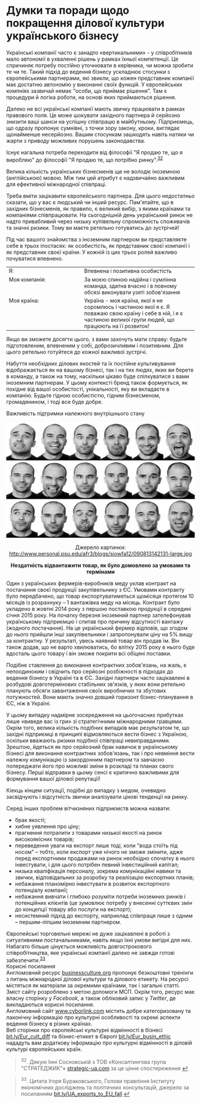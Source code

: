 # Думки та поради щодо покращення ділової культури українського бізнесу

Українські компанії часто є занадто «вертикальними» - у співробітників мало автономії в ухваленні рішень у рамках їхньої компетенції. Це спричиняє потребу постійно уточнювати в керівника, чи можна зробити те чи те. Такий підхід до ведення бізнесу  ускладнює стосунки з європейськими партнерами, які звикли, що кожен представник компанії має достатню автономію у виконанні своїх функцій. У європейських компніях зазвичай немає "особи, що приймає рішення". Там є процедури й логіка роботи, на основі яких приймаються рішення.  

Далеко не всі українські компанії мають звичку працювати в рамках правового поля. Це може шокувати західного партнера й серйозно знизити ваші шанси на успішну співпрацю в майбутньому. Підприємець, що одразу пропонує сумнівні, з точки зору закону, кроки, виглядає щонайменше несерйозно. Вашим стосункам зашкодять навіть натяки чи жарти з приводу можливих порушень законодавства.

Існує нагальна потреба переходити від філософії "Я продаю те, що я виробляю" до філософії "Я продаю те, що потрібно ринку".<sup><a href="#fn_32" id="reffn_32">32</a></sup>

Велика кількість українських бізнесменів ще не володіє іноземною (англійською) мовою. Між тим цей атрибут є надзвичайно важливим для ефективної міжнародної співпраці.

Треба вміти зацікавити європейського партнера. Для цього недостатньо сказати, що у вас є людський чи інший ресурс. Пам'ятайте, що в західних бізнесменів, як правило, є великий вибір, з якими країнами та компаніями співпрацювати. На сьогоднішній день український ринок не надто привабливий через низьку купівельну спроможність споживачів та значні ризики. Тому ви маєте ретельно готуватись до зустрічей!

Під час вашого знайомства з іноземним партнером ви представляєте себе в трьох іпостасях: як особистість, як представник своєї компанії і як представник своєї країни. У кожній із цих трьох ролей важливо почуватися впевнено. 

<table>
  <tr>
    <td width="40%">Я:</td>
    <td width="60%">Впевнена і позитивна особистість</td>
  </tr>
  <tr>
    <td width="40%" style="vertical-align:top !important;">
    Моя компанія: 
    </td>
    <td width="60%" style="vertical-align:top !important;">
    За моєю спиною надійна і сумлінна команда, здатна вчасно і в повному обсязі виконувати узяті зобов'язання
	</td>
  </tr>
  <tr>
    <td width="40%" style="vertical-align:top !important;">
Моя країна:
    </td>
    <td width="60%" style="vertical-align:top !important;">
Україна - моя країна, якої я не соромлюсь і частиною якої я є. Я поважаю свою країну і себе в ній, і я є частиною великої групи людей, що працюють на її розвиток!
	</td>
  </tr>
</table>

Якщо ви зможете досягти цього, з вами захочуть мати справу: будьте підготовленим, впевненим у собі, доброзичливим і позитивним. Для цього ретельно готуйтеся до кожної важливої зустрічі.

Набуття необхідних ділових якостей та їх постійне культивування відображається як на вашому бізнесі, так і на тих людях, яких ви берете в команду, а також на тому, наскільки цікаво буде спілкуватися з вами іноземним партнерам. У цьому контексті бренд також формується, як похідне від вашої особистості, унікальності, яку ви вкладаєте в компанію. Будьте гідною особистістю, гідним бізнесменом, громадянином, і тоді все буде добре.

Важливість підтримки належного внутрішнього стану
<p align="center"><img class="image" src="14.png"/></p>
<p align="center">Джерело картинки: <a href="http://www.personal.psu.edu/afr3/blogs/siowfa12/090813142131-large.jpg">http://www.personal.psu.edu/afr3/blogs/siowfa12/090813142131-large.jpg</a> </p>

<div class="space">
<div class="eoz-wrap">
<div class="eoz-text">
<p align="center"><b>Нездатність відвантажити товар, як було домовлено за умовами та термінами</b></p>
Один з українських фермерів-виробників меду уклав контракт на постачання своєї продукції закупівельнику з ЄС. Умовами контракту було передбачено, що товар експортуватиметься щомісяця протягом 10 місяців із розрахнуку – 1 вантажівка меду на місяць. Контракт було укладено в жовтні 2014 року з першою поставкою продукції в середині січня 2015 року. На початку березня іноземний партнер зателефонував українському підприємцю і спитав про причину відсутності вантажу (жодного постачання). На це український фермер відповів, що згодом до нього прийшли інші закупівельники і запропонували ціну на 5% вищу за контрактну. У результаті, увесь наявний товар він продав їм. Він також додав, що не варто хвилюватись, бо влітку 2015 року в нього буде вдосталь цього товару і він зможе покрити всі обіцяні поставки.
</div>
</div>
</div>

Подібне ставлення до виконання контрактних зобов'язань, на жаль, є непоодиноким і свідчить про серйозні розбіжності в підходах до ведення бізнесу в Україні та в ЄС. Західні партнери часто зацікавлені в розбудові довготермінових стабільних зв'язків, у яких вони ретельно планують обсяги завантаження своїх виробничих та збутових потужностей. Вони мають значно довший горизонт бізнес-планування в ЄС, ніж в Україні.

У цьому випадку надмірне зосередження на цьогочасних прибутках лише «виведе вас із гри» зі стратегічними міжнародними гравцями. Окрім того, велика кількість подібних випадків має результатом те, що західні підприємці в принципі відмовляються вести бізнес з Україною, оскільки вважають ризики подібної співпраці невиправданими. Зрештою, йдеться як про серйозний брак навичок в українському бізнесі для виконання контрактних зобов'язань, так і про невміння вести належну комунікацію із закордонним партнером та завчасно попереджати його про можливі зміни в розкладі та планах свого бізнесу. Перші відправки в цьому сенсі є критично важливими для формування вашої ділової репутації!

Кіекць кінцем ситуації, подібні до випадку з медом, очевидно засвідчують і відсутність звички аналізувати цінові тенденції на ринку. 

Серед інших проблем вітчизняних підприємств можна назвати:
<ul type="disc">
<li>брак якості;</li>
<li>хибне уявлення про ціну;</li>
<li>прагнення потрапити з товарами низької якості на ринок високоякісних товарів;</li>
<li>переведення уваги на експорт лише тоді, коли "вода стоїть під носом" – тобто, коли експорт уже нічого не зможе змінити, адже перед експортними продажами на ринок необхідно спочатку в нього інвестувати, і для цього потрібен певний інвестиційний капітал;</li>
<li>низька кваліфікація персоналу, зокрема комунікаційні навики та звички, відповідальних за розробку та реалізацію експортних планів;</li>
<li>небажання планомірно інвестувати в розвиток експортного потенціалу компанії;</li>
<li>небажання вивчати і глибоко розуміти потреби іноземних ринків і потенційних клієнтів (це зумовлює потребу у внесенні суттєвих змін до концепції товару або послуги на експорт);  </li>
<li>несистемний підхід до експорту, наприклад співпраця лише з одним – першим-ліпшим іноземним партнером.</li>
</ul>

<div class="space">
<div class="eoz-wrap">
<div class="eoz-text">
Європейські торговельні мережі не дуже зацікавлені в роботі з ситуативними постачальниками, навіть якщо їхні умови вигідні для них. Набагато більше цінується можливість довгострокового співробітництва, яке українські компанії далеко не завжди готові забезпечити.<sup><a href="#fn_33" id="reffn_33">33</a></sup>
</div>
</div>
</div>

<div class="space">
<div class="eoz-wrap">
<span class="eoz">Корисні посилання</span>
<div class="eoz-text">
Англомовний ресурс <a href="http://businessculture.org">businessculture.org</a> пропонує безкоштовні тренінги з питань міжнародної ділової культури та ділового етикету. На ресурсі містяться як матеріали за окремими країнами, так і загальні статті. Зміст сайту розроблено з метою допомоги МСП. Окрім того, ресурс має власну сторінку у <i>Facebook</i>, а також обліковий запис у <i>Twitter</i>, де викладаються корисні посилання.<br>
Англомовний сайт <a href="http://www.cyborlink.com">www.cyborlink.com</a> містить добре категоризовану та лаконічну інформацію про культурні особливості та окремі аспекти ведення бізнесу в різних країнах. <br>
Веб сторінки про європейські культурні відмінності в бізнесі <a href="http://bit.ly/Eur_cult_diff">bit.ly/Eur_cult_diff</a> та бізнес-етикет в Європі <a href="http://bit.ly/Eur_busin_ethic">bit.ly/Eur_busin_ethic</a> нададуть вам додаткову інформацію про культурні відмінності в діловій культурі європейських країн.
</div>
</div>
</div>

<blockquote id="fn_32">
<sup>32</sup>. Дякую Інні Сосновській з ТОВ «Консалтингова група "СТРАТЕДЖИК"» <a href="http://strategic-ua.com">strategic-ua.com</a> за це цінне спостереження <a href="#reffn_32" title="Jump back to footnote [32] in the text."> ↩</a>
</blockquote>
<blockquote id="fn_33">
<sup>33</sup>. Цитата Ігоря Бураковського, Голови правління Інституту економічних досліджень та політичних консультацій, джерело за посиланням <a href="http://bit.ly/UA_exports_to_EU_fall">bit.ly/UA_exports_to_EU_fall</a> <a href="#reffn_33" title="Jump back to footnote [33] in the text."> ↩</a>
</blockquote>